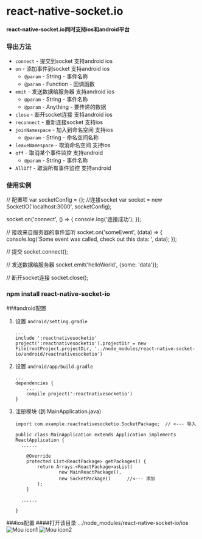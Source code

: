 # react-native-socket.io
#### react-native-socket.io同时支持ios和android平台
### 导出方法
- `connect` - 提交到socket  支持android ios
- `on` - 添加事件到socket  支持android ios
    - `@param` - String - 事件名称
    - `@param` - Function - 回调函数
- `emit` - 发送数据给服务器  支持android ios
    - `@param` - String - 事件名称
    - `@param` - Anything - 要传递的数据
- `close` - 断开socket连接  支持android ios
- `reconnect` - 重新连接socket  支持ios
- `joinNamespace` - 加入到命名空间  支持ios
	 - `@param` - String - 命名空间名称
- `leaveNamespace` - 取消命名空间  支持ios
- `off` - 取消某个事件监控  支持android
	- `@param` - String - 事件名称
- `AllOff` - 取消所有事件监控  支持android

### 使用实例
// 配置项
var socketConfig = {};
//连接socket
var socket = new SocketIO('localhost:3000', socketConfig);


socket.on('connect', () => {
    console.log('连接成功');
});

// 接收来自服务器的事件监听
socket.on('someEvent', (data) => {
    console.log('Some event was called, check out this data: ', data);
});

// 提交
socket.connect();

// 发送数据给服务器
socket.emit('helloWorld', {some: 'data'});

// 断开socket连接
socket.close();

### npm install react-native-socket-io

###android配置
1. 设置 `android/setting.gradle`

    ```
    ...
	include ':reactnativesocketio'
	project(':reactnativesocketio').projectDir = new File(rootProject.projectDir, '../node_modules/react-native-socket-io/android/reactnativesocketio')
    ```

2. 设置 `android/app/build.gradle`

    ```
    ...
    dependencies {
        ...
        compile project(':reactnativesocketio')
    }
    ```
    
3. 注册模块 (到 MainApplication.java)

    ```
    import com.example.reactnativesocketio.SocketPackage;  // <--- 导入

    public class MainApplication extends Application implements ReactApplication {
      ......

        @Override
    	protected List<ReactPackage> getPackages() {
      		return Arrays.<ReactPackage>asList(
          			new MainReactPackage(),
          			new SocketPackage()      //<--- 添加
      		);
    	} 

      ......

    }
    ```

###ios配置
####打开该目录 .../node_modules/react-native-socket-io/ios
![Mou icon1](https://cl.ly/3r2C3t0o3r1O/Image%202016-07-17%20at%202.06.50%20%E4%B8%8B%E5%8D%88.png)
![Mou icon2](https://cl.ly/3b0E3J2J1H1C/Image%202016-07-17%20at%202.15.23%20%E4%B8%8B%E5%8D%88.png)






